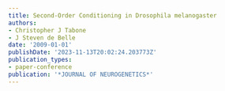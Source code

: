 ```yaml
---
title: Second-Order Conditioning in Drosophila melanogaster
authors:
- Christopher J Tabone
- J Steven de Belle
date: '2009-01-01'
publishDate: '2023-11-13T20:02:24.203773Z'
publication_types:
- paper-conference
publication: '*JOURNAL OF NEUROGENETICS*'
---
```

